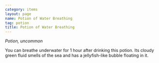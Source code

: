 ```yaml
---
category: items
layout: page
name: Potion of Water Breathing 
tag: potion
title: Potion of Water Breathing 
---
```


_Potion, uncommon_ 

You can breathe underwater for 1 hour after drinking this potion. Its cloudy green fluid smells of the sea and has a jellyfish-like bubble floating in it.
